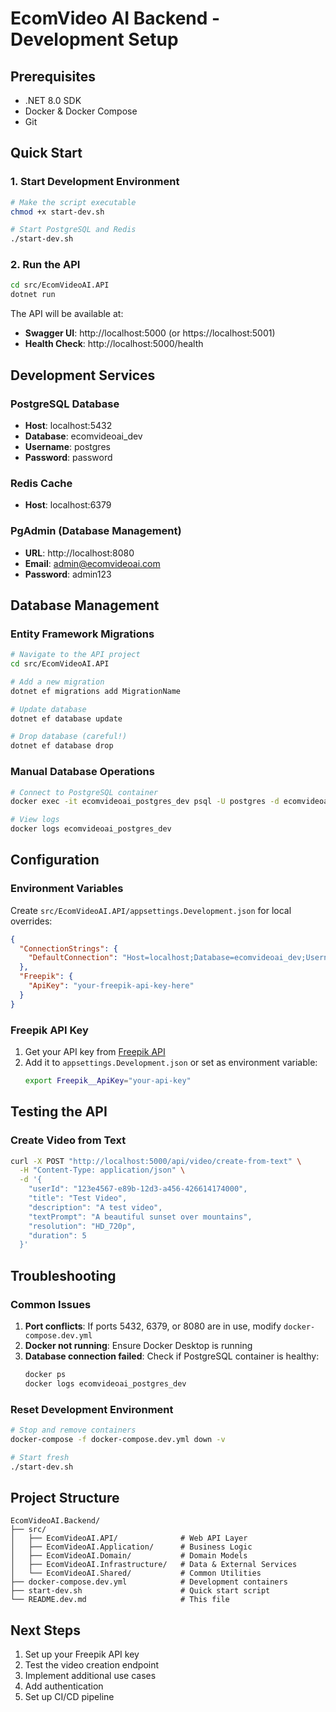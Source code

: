 # EcomVideo AI Backend - Development Setup

## Prerequisites

- .NET 8.0 SDK
- Docker & Docker Compose
- Git

## Quick Start

### 1. Start Development Environment

```bash
# Make the script executable
chmod +x start-dev.sh

# Start PostgreSQL and Redis
./start-dev.sh
```

### 2. Run the API

```bash
cd src/EcomVideoAI.API
dotnet run
```

The API will be available at:
- **Swagger UI**: http://localhost:5000 (or https://localhost:5001)
- **Health Check**: http://localhost:5000/health

## Development Services

### PostgreSQL Database
- **Host**: localhost:5432
- **Database**: ecomvideoai_dev
- **Username**: postgres
- **Password**: password

### Redis Cache
- **Host**: localhost:6379

### PgAdmin (Database Management)
- **URL**: http://localhost:8080
- **Email**: admin@ecomvideoai.com
- **Password**: admin123

## Database Management

### Entity Framework Migrations

```bash
# Navigate to the API project
cd src/EcomVideoAI.API

# Add a new migration
dotnet ef migrations add MigrationName

# Update database
dotnet ef database update

# Drop database (careful!)
dotnet ef database drop
```

### Manual Database Operations

```bash
# Connect to PostgreSQL container
docker exec -it ecomvideoai_postgres_dev psql -U postgres -d ecomvideoai_dev

# View logs
docker logs ecomvideoai_postgres_dev
```

## Configuration

### Environment Variables

Create `src/EcomVideoAI.API/appsettings.Development.json` for local overrides:

```json
{
  "ConnectionStrings": {
    "DefaultConnection": "Host=localhost;Database=ecomvideoai_dev;Username=postgres;Password=password;Port=5432"
  },
  "Freepik": {
    "ApiKey": "your-freepik-api-key-here"
  }
}
```

### Freepik API Key

1. Get your API key from [Freepik API](https://api.freepik.com/)
2. Add it to `appsettings.Development.json` or set as environment variable:
   ```bash
   export Freepik__ApiKey="your-api-key"
   ```

## Testing the API

### Create Video from Text

```bash
curl -X POST "http://localhost:5000/api/video/create-from-text" \
  -H "Content-Type: application/json" \
  -d '{
    "userId": "123e4567-e89b-12d3-a456-426614174000",
    "title": "Test Video",
    "description": "A test video",
    "textPrompt": "A beautiful sunset over mountains",
    "resolution": "HD_720p",
    "duration": 5
  }'
```

## Troubleshooting

### Common Issues

1. **Port conflicts**: If ports 5432, 6379, or 8080 are in use, modify `docker-compose.dev.yml`
2. **Docker not running**: Ensure Docker Desktop is running
3. **Database connection failed**: Check if PostgreSQL container is healthy:
   ```bash
   docker ps
   docker logs ecomvideoai_postgres_dev
   ```

### Reset Development Environment

```bash
# Stop and remove containers
docker-compose -f docker-compose.dev.yml down -v

# Start fresh
./start-dev.sh
```

## Project Structure

```
EcomVideoAI.Backend/
├── src/
│   ├── EcomVideoAI.API/              # Web API Layer
│   ├── EcomVideoAI.Application/      # Business Logic
│   ├── EcomVideoAI.Domain/           # Domain Models
│   ├── EcomVideoAI.Infrastructure/   # Data & External Services
│   └── EcomVideoAI.Shared/           # Common Utilities
├── docker-compose.dev.yml            # Development containers
├── start-dev.sh                      # Quick start script
└── README.dev.md                     # This file
```

## Next Steps

1. Set up your Freepik API key
2. Test the video creation endpoint
3. Implement additional use cases
4. Add authentication
5. Set up CI/CD pipeline 